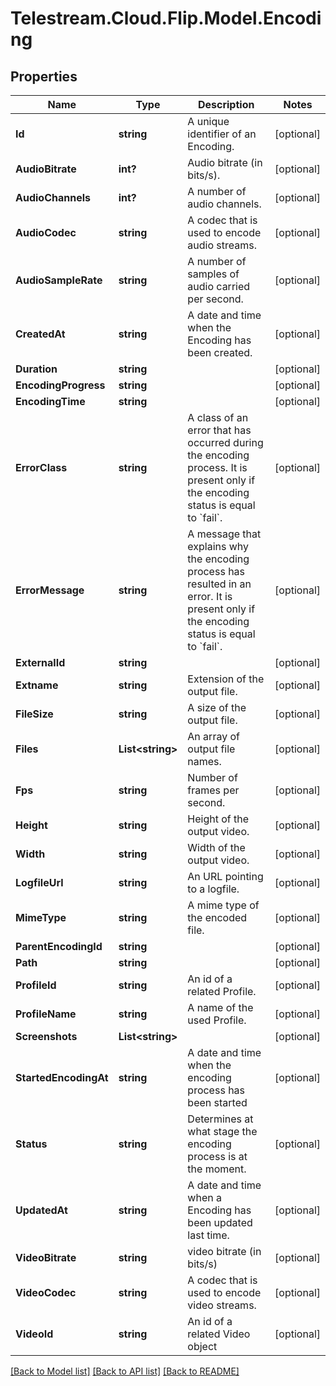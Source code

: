 # Telestream.Cloud.Flip.Model.Encoding
## Properties

Name | Type | Description | Notes
------------ | ------------- | ------------- | -------------
**Id** | **string** | A unique identifier of an Encoding. | [optional] 
**AudioBitrate** | **int?** | Audio bitrate (in bits/s). | [optional] 
**AudioChannels** | **int?** | A number of audio channels. | [optional] 
**AudioCodec** | **string** | A codec that is used to encode audio streams. | [optional] 
**AudioSampleRate** | **string** | A number of samples of audio carried per second. | [optional] 
**CreatedAt** | **string** | A date and time when the Encoding has been created. | [optional] 
**Duration** | **string** |  | [optional] 
**EncodingProgress** | **string** |  | [optional] 
**EncodingTime** | **string** |  | [optional] 
**ErrorClass** | **string** | A class of an error that has occurred during the encoding process. It is present only if the encoding status is equal to &#x60;fail&#x60;. | [optional] 
**ErrorMessage** | **string** | A message that explains why the encoding process has resulted in an error. It is present only if the encoding status is equal to &#x60;fail&#x60;. | [optional] 
**ExternalId** | **string** |  | [optional] 
**Extname** | **string** | Extension of the output file. | [optional] 
**FileSize** | **string** | A size of the output file. | [optional] 
**Files** | **List&lt;string&gt;** | An array of output file names. | [optional] 
**Fps** | **string** | Number of frames per second. | [optional] 
**Height** | **string** | Height of the output video. | [optional] 
**Width** | **string** | Width of the output video. | [optional] 
**LogfileUrl** | **string** | An URL pointing to a logfile. | [optional] 
**MimeType** | **string** | A mime type of the encoded file. | [optional] 
**ParentEncodingId** | **string** |  | [optional] 
**Path** | **string** |  | [optional] 
**ProfileId** | **string** | An id of a related Profile. | [optional] 
**ProfileName** | **string** | A name of the used Profile. | [optional] 
**Screenshots** | **List&lt;string&gt;** |  | [optional] 
**StartedEncodingAt** | **string** | A date and time when the encoding process has been started | [optional] 
**Status** | **string** | Determines at what stage the encoding process is at the moment. | [optional] 
**UpdatedAt** | **string** | A date and time when a Encoding has been updated last time. | [optional] 
**VideoBitrate** | **string** | video bitrate (in bits/s) | [optional] 
**VideoCodec** | **string** | A codec that is used to encode video streams. | [optional] 
**VideoId** | **string** | An id of a related Video object | [optional] 

[[Back to Model list]](../README.md#documentation-for-models) [[Back to API list]](../README.md#documentation-for-api-endpoints) [[Back to README]](../README.md)

